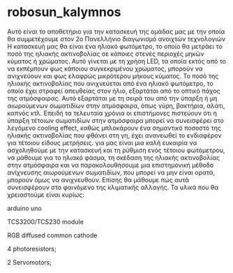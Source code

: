 # robosun_kalymnos
Αυτό είναι το αποθετήριο για την κατασκευή της ομάδας μας με την οποία θα συμμετέχουμε στον 2ο Πανελλήνιο διαγωνισμό ανοιχτών τεχνολογιών
Η κατασκευή μας θα είναι ένα ηλιακό φωτόμετρο, το οποίο θα μετράει το ποσό της ηλιακής ακτινοβολίας σε κάποιες στενές περιοχές μηκών κύματος ή χρώματος. Αυτό γίνεται με τη χρήση LED, τα οποία εκτός από το να εκπέμπουν φως κάποιου συγκεκριμένου χρώματος, μπορούν να ανιχνεύουν και φως ελαφρώς μικρότερου μήκους κύματος. Το ποσό της ηλιακής ακτινοβολίας που ανιχνεύεται από ένα ηλιακό φωτόμετρο, το οποίο έχει στραφεί απευθείας στον ήλιο, εξαρτάται από το οπτικό πάχος της ατμόσφαιρας. Αυτό εξαρτάται με τη σειρά του από την ύπαρξη ή μη αιωρούμενων σωματιδίων στην ατμόσφαιρα, όπως γύρη, βακτήρια, αλάτι, καπνός κτλ. Επειδή τα τελευταία χρόνια οι επιστήμονες πιστεύουν ότι η ύπαρξη τέτοιων σωματιδίων στην ατμόσφαιρα μπορεί να συνεισφέρει στο λεγόμενο cooling effect, καθώς μπλοκάρουν ένα σημαντικό ποσοστό της ηλιακής ακτινοβολίας που φθάνει στη γη, έχει ανανεωθεί το ενδιαφέρον για τέτοιου είδους μετρήσεις. για μας είναι μια καλή ευκαιρία να ασχοληθούμε με την κατασκευή και τη ρύθμιση ενός τέτοιου φωτόμετρου, να μάθουμε για το ηλιακό φάσμα, τη σκέδαση της ηλιακής ακτινοβολίας στην ατμόσφαιρα και να παρακολουθήσουμε μια επιστημονική μέθοδο ανίχνευσης αιωρούμενων σωματιδίων, που μπορεί να μην είναι ορατά, μπορούν όμως να ανιχνευθούν. Επίσης θα μάθουμε πώς αυτά συνεισφέρουν στο φαινόμενο της κλιματικής αλλαγής.
Τα υλικά που θα χρειαστούμε είναι κυρίως:

arduino uno

TCS3200/TCS230 module

RGB diffused common cathode

4 photoresistors;

2 Servomotors; 
